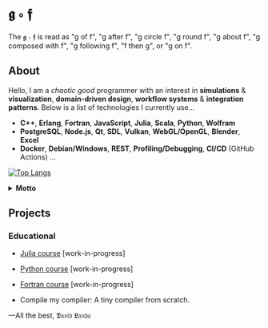 # 𝖌 ∘ 𝖋

The 𝖌 ∘ 𝖋 is read as "g of f", "g after f", "g circle f", "g round f", "g about f", "g composed with f", "g following f", "f then g", or "g on f".

## About

Hello, I am a _chaotic good_ programmer with an interest in  __simulations__ & __visualization__, __domain-driven design__, __workflow systems__ & __integration patterns__. Below is a list of technologies I currently use&hellip;

- __C++__, __Erlang__, __Fortran__, __JavaScript__, __Julia__, __Scala__, __Python__, __Wolfram__
-  __PostgreSQL__, __Node.js__, __Qt__, __SDL__, __Vulkan__, __WebGL/OpenGL__, __Blender__, __Excel__
-  __Docker__, __Debian/Windows__, __REST__, __Profiling/Debugging__, __CI/CD__ (GitHub Actions) &hellip;
</details>

[![Top Langs](https://github-readme-stats.vercel.app/api/top-langs/?username=groundf&langs_count=10&layout=compact)](https://github.com/groundf/github-readme-stats)


<details>
  <summary><b>Motto</b></summary>

> “Make it work, then make it beautiful, then if you really, really have to, make it fast. 90 percent of the time, if you make it beautiful, it will already be fast. So really, just make it beautiful!” — Joe Armstrong (Erlang)
  
> There is a pattern for everything! 
  
</details>

## Projects

### Educational

- [Julia course](https://github.com/groundf/course-julia) [work-in-progress]
- [Python course](https://github.com/groundf/course-python) [work-in-progress]
- [Fortran course](https://github.com/groundf/course-fortran) [work-in-progress]

- Compile my compiler: A tiny compiler from scratch.


&mdash;All the best, 𝕯𝔞𝔳𝔦𝔡 𝕷𝔞𝔫𝔡𝔞
